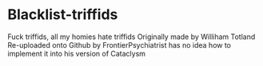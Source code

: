 # Blacklist-triffids
Fuck triffids, all my homies hate triffids
Originally made by Williham Totland
Re-uploaded onto Github by FrontierPsychiatrist has no idea how to implement it into his version of Cataclysm
